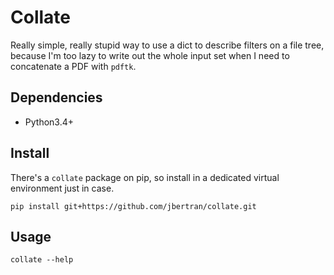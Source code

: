 # Collate

Really simple, really stupid way to use a dict to describe filters on a file tree,
because I'm too lazy to write out the whole input set when I need to concatenate a
PDF with `pdftk`.

## Dependencies

* Python3.4+

## Install

There's a `collate` package on pip, so install in a dedicated virtual environment
just in case.

```
pip install git+https://github.com/jbertran/collate.git
```

## Usage

```collate --help```
